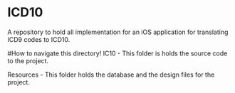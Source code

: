 # ICD10
A repository to hold all implementation for an iOS application for translating ICD9 codes to ICD10. 

#How to navigate this directory!
IC10 - This folder is holds the source code to the project. 

Resources - This folder holds the database and the design files for the project.
